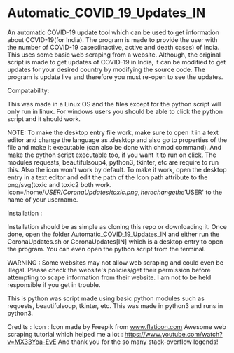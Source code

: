 # Automatic_COVID_19_Updates_IN

An automatic COVID-19 update tool which can be used to get information about COVID-19(for India). The program is made to provide the user with the number of COVID-19 cases(inactive, active and death cases) of India. This uses some basic web scraping from a website. Although, the original script is made to get updates of COVID-19 in India, it can be modified to get updates for your desired country by modifying the source code. The program is update live and therefore you must re-open to see the updates. 

Compatability:

This was made in a Linux OS and the files except for the python script will only run in linux. For windows users you should be able to click the python script and it should work. 

NOTE:
To make the desktop entry file work, make sure to open it in a text editor and change the language as .desktop and also go to properties of the file and make it executable (can also be done with chmod command). And make the python script executable too, if you want it to run on click.
The modules requests, beautifulsoup4, python3, tkinter, etc are require to run this. Also the icon won't work by default. To make it work, open the desktop entry in a text editor and edit the path of the Icon path attribute to the png/svg(toxic and toxic2 both work.
Icon=/home/$USER/CoronaUpdates/toxic.png, here change the '$USER' to the name of your username.

Installation :

Installation should be as simple as cloning this repo or downloading it. Once done, open the folder Automatic_COVID_19_Updates_IN and either run the CoronaUpdates.sh or CoronaUpdates[IN] which is a desktop entry to open the program. You can even open the python script from the terminal.

WARNING : Some websites may not allow web scraping and could even be illegal. Please check the website's policies/get their permission before attempting to scape information from their website. I am not to be held responsible if you get in trouble. 

This is python was script made using basic python modules such as requests, beautifulsoup, tkinter, etc. This was made in python3 and runs in python3. 

Credits : Icon : Icon made by Freepik from www.flaticon.com
          Awesome web scraping tutorial which helped me a lot : https://www.youtube.com/watch?v=MX33Yoa-EvE
          And thank you for the so many stack-overflow legends!
